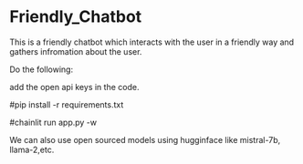 # Friendly_Chatbot
This is a friendly chatbot which interacts with the user in a friendly way and gathers infromation about the user.

Do the following: 

add the open api keys in the code. 

#pip install -r requirements.txt

#chainlit run app.py -w

We can also use open sourced models using hugginface like mistral-7b, llama-2,etc.
